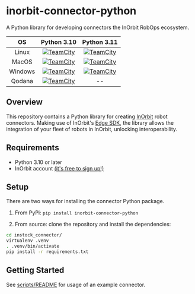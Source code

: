 # inorbit-connector-python
A Python library for developing connectors the InOrbit RobOps ecosystem.


|   OS    |                                                                                                                                                                            Python 3.10                                                                                                                                                                            |                                                                                                                                                                            Python 3.11                                                                                                                                                                            |
|:-------:|:-----------------------------------------------------------------------------------------------------------------------------------------------------------------------------------------------------------------------------------------------------------------------------------------------------------------------------------------------------------------:|:-----------------------------------------------------------------------------------------------------------------------------------------------------------------------------------------------------------------------------------------------------------------------------------------------------------------------------------------------------------------:|
|  Linux  |   [![TeamCity](https://inorbit.teamcity.com/app/rest/builds/buildType:id:Engineering_Development_DeveloperPortal_InorbitConnectorPython_LinuxPython310QualityCheck/statusIcon.svg)](https://inorbit.teamcity.com/buildConfiguration/Engineering_Development_DeveloperPortal_InorbitConnectorPython_LinuxPython310QualityCheck?branch=%3Cdefault%3E&mode=builds)   |   [![TeamCity](https://inorbit.teamcity.com/app/rest/builds/buildType:id:Engineering_Development_DeveloperPortal_InorbitConnectorPython_LinuxPython311QualityCheck/statusIcon.svg)](https://inorbit.teamcity.com/buildConfiguration/Engineering_Development_DeveloperPortal_InorbitConnectorPython_LinuxPython311QualityCheck?branch=%3Cdefault%3E&mode=builds)   |
|  MacOS  |     [![TeamCity](https://inorbit.teamcity.com/app/rest/builds/buildType:id:Engineering_Development_DeveloperPortal_InorbitConnectorPython_MacPython310QualityCheck/statusIcon.svg)](https://inorbit.teamcity.com/buildConfiguration/Engineering_Development_DeveloperPortal_InorbitConnectorPython_MacPython310QualityCheck?branch=%3Cdefault%3E&mode=builds)     |     [![TeamCity](https://inorbit.teamcity.com/app/rest/builds/buildType:id:Engineering_Development_DeveloperPortal_InorbitConnectorPython_MacPython311QualityCheck/statusIcon.svg)](https://inorbit.teamcity.com/buildConfiguration/Engineering_Development_DeveloperPortal_InorbitConnectorPython_MacPython311QualityCheck?branch=%3Cdefault%3E&mode=builds)     |
| Windows | [![TeamCity](https://inorbit.teamcity.com/app/rest/builds/buildType:id:Engineering_Development_DeveloperPortal_InorbitConnectorPython_WindowsPython310QualityCheck/statusIcon.svg)](https://inorbit.teamcity.com/buildConfiguration/Engineering_Development_DeveloperPortal_InorbitConnectorPython_WindowsPython310QualityCheck?branch=%3Cdefault%3E&mode=builds) | [![TeamCity](https://inorbit.teamcity.com/app/rest/builds/buildType:id:Engineering_Development_DeveloperPortal_InorbitConnectorPython_WindowsPython311QualityCheck/statusIcon.svg)](https://inorbit.teamcity.com/buildConfiguration/Engineering_Development_DeveloperPortal_InorbitConnectorPython_WindowsPython311QualityCheck?branch=%3Cdefault%3E&mode=builds) |
| Qodana  |      [![TeamCity](https://inorbit.teamcity.com/app/rest/builds/buildType:id:Engineering_Development_DeveloperPortal_InorbitConnectorPython_QodanaLinuxQualityCheck/statusIcon.svg)](https://inorbit.teamcity.com/buildConfiguration/Engineering_Development_DeveloperPortal_InorbitConnectorPython_QodanaLinuxQualityCheck?branch=%3Cdefault%3E&mode=builds)      |                                                                                                                                                                                --                                                                                                                                                                                 |

## Overview

This repository contains a Python library for creating [InOrbit](https://inorbit.ai/) robot connectors.
Making use of InOrbit's [Edge SDK](https://developer.inorbit.ai/docs#edge-sdk), the library allows the integration of
your fleet of robots in InOrbit, unlocking interoperability.

## Requirements

- Python 3.10 or later
- InOrbit account [(it's free to sign up!)](https://control.inorbit.ai)
## Setup

There are two ways for installing the connector Python package.

1. From PyPi: `pip install inorbit-connector-python`

2. From source: clone the repository and install the dependencies:

```bash
cd instock_connector/
virtualenv .venv
. .venv/bin/activate
pip install -r requirements.txt
```

## Getting Started

See [scripts/README](scripts/README.md) for usage of an example connector.
